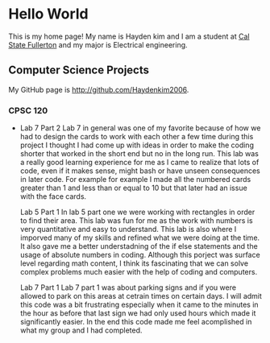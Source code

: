 # Hello World

This is my home page! My name is Hayden kim and I am a student at [Cal State Fullerton](http://www.fullerton.edu/) and my major is Electrical engineering.

## Computer Science Projects

My GitHub page is http://github.com/Haydenkim2006.

### CPSC 120

* Lab 7
    Part 2
    Lab 7 in general was one of my favorite because of how we had to design the cards to work with each other 
    a few time during this project I thought I had come up with ideas in order to make the coding shorter that worked in the short end but no in the long run. This lab was a really good learning experience for me as I came to realize that lots of code, even if it makes sense, might bash or have unseen consequences in later code. For example for example I made all the numbered cards greater than 1 and less than or equal to 10 but that later had an issue with the face cards. 

  Lab 5 
   Part 1
   In lab 5 part one we were working with rectangles in order to find their area. This lab was fun for me as the work with numbers is very quantitative and easy to understand. This lab is also where I imporved many of my skills and refined what we were doing at the time. It also gave me a better understadning of the if else statements and the usage of absolute numbers in coding. Although this porject was surface level regarding math content, I think its fascinating that we can solve complex problems much easier with the help of coding and computers. 

   Lab 7 
    Part 1 
    Lab 7 part 1 was about parking signs and if you were allowed to park on this areas at cetrain times on certain days. I will admit this code was a bit frustrating especially when it came to the minutes in the hour as before that last sign we had only used hours which made it significantly easier. In the end this code made me feel acomplished in what my group and I had completed.